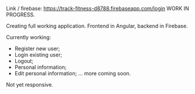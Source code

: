 Link / firebase: https://track-fitness-d8788.firebaseapp.com/login
WORK IN PROGRESS.

Creating full working application. 
Frontend in Angular, backend in Firebase.

Currently working:
- Register new user;
- Login existing user;
- Logout;
- Personal information;
- Edit personal information;
... more coming soon.

Not yet responsive.
